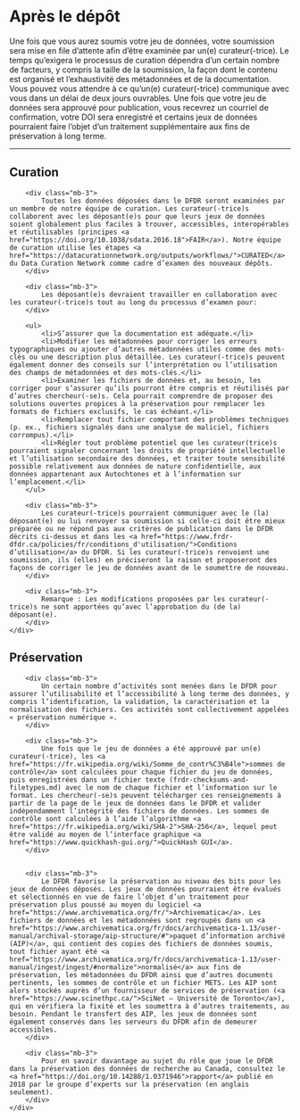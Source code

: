 # Après le dépôt

Une fois que vous aurez soumis votre jeu de données, votre soumission sera mise en file d’attente afin d’être examinée par un(e) curateur(-trice).  Le temps qu’exigera le processus de curation dépendra d’un certain nombre de facteurs, y compris la taille de la soumission, la façon dont le contenu est organisé et l’exhaustivité des métadonnées et de la documentation. Vous pouvez vous attendre à ce qu’un(e) curateur(-trice) communique avec vous dans un délai de deux jours ouvrables. Une fois que votre jeu de données sera approuvé pour publication, vous recevrez un courriel de confirmation, votre DOI sera enregistré et certains jeux de données pourraient faire l’objet d’un traitement supplémentaire aux fins de préservation à long terme.

<hr />

<div class="card-shadow mb-3">
    <div class="card-body">
        <h2 id="curation">Curation</h2>

        <div class="mb-3">
            Toutes les données déposées dans le DFDR seront examinées par un membre de notre équipe de curation. Les curateur(-trice)s collaborent avec les déposant(e)s pour que leurs jeux de données soient globalement plus faciles à trouver, accessibles, interopérables et réutilisables (principes <a href="https://doi.org/10.1038/sdata.2016.18">FAIR</a>). Notre équipe de curation utilise les étapes <a href="https://datacurationnetwork.org/outputs/workflows/">CURATED</a> du Data Curation Network comme cadre d’examen des nouveaux dépôts.
        </div>

        <div class="mb-3">
            Les déposant(e)s devraient travailler en collaboration avec les curateur(-trice)s tout au long du processus d’examen pour:
        </div>

        <ul>
            <li>S’assurer que la documentation est adéquate.</li>
            <li>Modifier les métadonnées pour corriger les erreurs typographiques ou ajouter d’autres métadonnées utiles comme des mots-clés ou une description plus détaillée. Les curateur(-trice)s peuvent également donner des conseils sur l’interprétation ou l’utilisation des champs de métadonnées et des mots-clés.</li>
            <li>Examiner les fichiers de données et, au besoin, les corriger pour s’assurer qu’ils pourront être compris et réutilisés par d’autres chercheur(-se)s. Cela pourrait comprendre de proposer des solutions ouvertes propices à la préservation pour remplacer les formats de fichiers exclusifs, le cas échéant.</li>
            <li>Remplacer tout fichier comportant des problèmes techniques (p. ex., fichiers signalés dans une analyse de maliciel, fichiers corrompus).</li>
            <li>Régler tout problème potentiel que les curateur(trice)s pourraient signaler concernant les droits de propriété intellectuelle et l’utilisation secondaire des données, et traiter toute sensibilité possible relativement aux données de nature confidentielle, aux données appartenant aux Autochtones et à l’information sur l’emplacement.</li>
        </ul>

        <div class="mb-3">
            Les curateur(-trice)s pourraient communiquer avec le (la) déposant(e) ou lui renvoyer sa soumission si celle-ci doit être mieux préparée ou ne répond pas aux critères de publication dans le DFDR décrits ci-dessus et dans les <a href="https://www.frdr-dfdr.ca/policies/fr/conditions_d'utilisation/">Conditions d’utilisation</a> du DFDR. Si les curateur(-trice)s renvoient une soumission, ils (elles) en préciseront la raison et proposeront des façons de corriger le jeu de données avant de le soumettre de nouveau.
        </div>

        <div class="mb-3">
            Remarque : Les modifications proposées par les curateur(-trice)s ne sont apportées qu’avec l’approbation du (de la) déposant(e).
        </div>
    </div>
</div>

<div class="card-shadow mb-3">
    <div class="card-body">
        <h2 id="preservation">Préservation</h2>

        <div class="mb-3">
            Un certain nombre d’activités sont menées dans le DFDR pour assurer l’utilisabilité et l’accessibilité à long terme des données, y compris l’identification, la validation, la caractérisation et la normalisation des fichiers. Ces activités sont collectivement appelées « préservation numérique ».
        </div>

        <div class="mb-3">
            Une fois que le jeu de données a été approuvé par un(e) curateur(-trice), les <a href="https://fr.wikipedia.org/wiki/Somme_de_contr%C3%B4le">sommes de contrôle</a> sont calculées pour chaque fichier du jeu de données, puis enregistrées dans un fichier texte (frdr-checksums-and-filetypes.md) avec le nom de chaque fichier et l’information sur le format. Les chercheur(-se)s peuvent télécharger ces renseignements à partir de la page de le jeux de données dans le DFDR et valider indépendamment l’intégrité des fichiers de données. Les sommes de contrôle sont calculées à l’aide l’algorithme <a href="https://fr.wikipedia.org/wiki/SHA-2">SHA-256</a>, lequel peut être validé au moyen de l’interface graphique <a href="https://www.quickhash-gui.org/">QuickHash GUI</a>.
        </div>


        <div class="mb-3">
            Le DFDR favorise la préservation au niveau des bits pour les jeux de données déposés. Les jeux de données pourraient être évalués et sélectionnés en vue de faire l’objet d’un traitement pour préservation plus poussé au moyen du logiciel <a href="https://www.archivematica.org/fr/">Archivematica</a>. Les fichiers de données et les métadonnées sont regroupés dans un <a href="https://www.archivematica.org/fr/docs/archivematica-1.13/user-manual/archival-storage/aip-structure/#">paquet d’information archivé (AIP)</a>, qui contient des copies des fichiers de données soumis, tout fichier ayant été <a href="https://www.archivematica.org/fr/docs/archivematica-1.13/user-manual/ingest/ingest/#normalize">normalisé</a> aux fins de préservation, les métadonnées du DFDR ainsi que d’autres documents pertinents, les sommes de contrôle et un fichier METS. Les AIP sont alors stockés auprès d’un fournisseur de services de préservation (<a href="https://www.scinethpc.ca/">SciNet – Université de Toronto</a>), qui en vérifiera la fixité et les soumettra à d’autres traitements, au besoin. Pendant le transfert des AIP, les jeux de données sont également conservés dans les serveurs du DFDR afin de demeurer accessibles.
        </div>

        <div class="mb-3">
            Pour en savoir davantage au sujet du rôle que joue le DFDR dans la préservation des données de recherche au Canada, consultez le <a href="https://doi.org/10.14288/1.0371946">rapport</a> publié en 2018 par le groupe d’experts sur la préservation (en anglais seulement).
        </div>
    </div>
</div>










